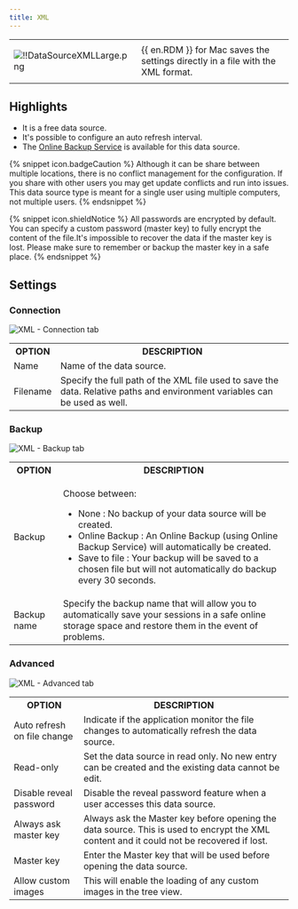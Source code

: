 ```yaml
---
title: XML
---
```

<table>
	<tr>
		<td>

![!!DataSourceXMLLarge.png](https://webdevolutions.azureedge.net/docs/common/DataSourceXMLLarge.png) 
		</td>
		<td>
{{ en.RDM }} for Mac saves the settings directly in a file with the XML format. 
		</td>
	</tr>
</table>

## Highlights 

* It is a free data source. 
* It's possible to configure an auto refresh interval. 
* The [Online Backup Service](/rdm/mac/commands/file/backup/) is available for this data source. 

{% snippet icon.badgeCaution %} 
Although it can be share between multiple locations, there is no conflict management for the configuration. If you share with other users you may get update conflicts and run into issues. This data source type is meant for a single user using multiple computers, not multiple users. 
{% endsnippet %}
 
{% snippet icon.shieldNotice %} 
All passwords are encrypted by default. You can specify a custom password (master key) to fully encrypt the content of the file.It's impossible to recover the data if the master key is lost. Please make sure to remember or backup the master key in a safe place. 
{% endsnippet %}
 
## Settings 

### Connection 

![XML - Connection tab](https://webdevolutions.azureedge.net/docs/en/rdm/mac/clip10163.png) 

<table>
	<tr>
		<th>
OPTION 
		</th>
		<th>
DESCRIPTION 
		</th>
	</tr>
	<tr>
		<td>
Name 
		</td>
		<td>
Name of the data source. 
		</td>
	</tr>
	<tr>
		<td>
Filename 
		</td>
		<td>
Specify the full path of the XML file used to save the data.  Relative paths and environment variables can be used as well. 
		</td>
	</tr>
</table>

### Backup 

![XML - Backup tab](https://webdevolutions.azureedge.net/docs/en/rdm/mac/clip10164.png) 

<table>
	<tr>
		<th>
OPTION 
		</th>
		<th>
DESCRIPTION 
		</th>
	</tr>
	<tr>
		<td>
Backup 
		</td>
		<td>

Choose between: 

* None : No backup of your data source will be created. 
* Online Backup : An Online Backup (using Online Backup Service) will automatically be created. 
* Save to file : Your backup will be saved to a chosen file but will not automatically do backup every 30 seconds. 
		</td>
	</tr>
	<tr>
		<td>
Backup name 
		</td>
		<td>
Specify the backup name that will allow you to automatically save your sessions in a safe online storage space and restore them in the event of problems. 
		</td>
	</tr>
</table>

### Advanced 

![XML - Advanced tab](https://webdevolutions.azureedge.net/docs/en/rdm/mac/clip10502.png) 

<table>
	<tr>
		<th>
OPTION 
		</th>
		<th>
DESCRIPTION 
		</th>
	</tr>
	<tr>
		<td>
Auto refresh on file change 
		</td>
		<td>
Indicate if the application monitor the file changes to automatically refresh the data source. 
		</td>
	</tr>
	<tr>
		<td>
Read-only 
		</td>
		<td>
Set the data source in read only. No new entry can be created and the existing data cannot be edit. 
		</td>
	</tr>
	<tr>
		<td>
Disable reveal password 
		</td>
		<td>
Disable the reveal password feature when a user accesses this data source. 
		</td>
	</tr>
	<tr>
		<td>
Always ask master key 
		</td>
		<td>
Always ask the Master key before opening the data source. This is used to encrypt the XML content and it could not be recovered if lost. 
		</td>
	</tr>
	<tr>
		<td>
Master key 
		</td>
		<td>
Enter the Master key that will be used before opening the data source. 
		</td>
	</tr>
	<tr>
		<td>
Allow custom images 
		</td>
		<td>
This will enable the loading of any custom images in the tree view. 
		</td>
	</tr>
</table>


